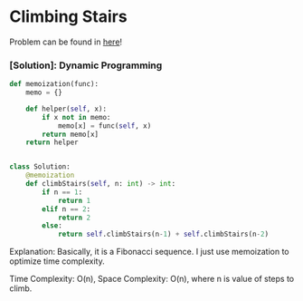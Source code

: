 # Climbing Stairs

Problem can be found in [here](https://leetcode.com/problems/climbing-stairs)!

### [Solution]: Dynamic Programming

```python
def memoization(func):
    memo = {}

    def helper(self, x):
        if x not in memo:
            memo[x] = func(self, x)
        return memo[x]
    return helper


class Solution:
    @memoization
    def climbStairs(self, n: int) -> int:
        if n == 1:
            return 1
        elif n == 2:
            return 2
        else:
            return self.climbStairs(n-1) + self.climbStairs(n-2)
```

Explanation: Basically, it is a Fibonacci sequence. I just use memoization to optimize time complexity.

Time Complexity: O(n), Space Complexity: O(n), where n is value of steps to climb.